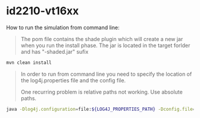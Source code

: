 # id2210-vt16xx


How to run the simulation from command line:
 
> The pom file contains the shade plugin which will create a new jar when you run the install phase. The jar is located in the target forlder and has "-shaded.jar" sufix

```sh
mvn clean install
```

> In order to run from command line you need to specify the location of the log4j.properties file and the config file.
> 
> One recurring problem is relative paths not working. Use absolute paths.



```sh
java -Dlog4j.configuration=file:${LOG4J_PROPERTIES_PATH} -Dconfig.file=${CONFIG_FILE_PATH} -jar ${JAR}
```
